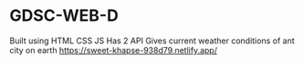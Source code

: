 # GDSC-WEB-D
Built using HTML CSS JS 
Has 2 API 
Gives current weather conditions of ant city on earth
https://sweet-khapse-938d79.netlify.app/
